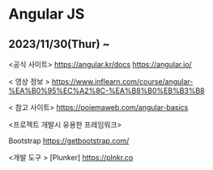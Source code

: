 # Angular JS 
## 2023/11/30(Thur) ~
<공식 사이트>
https://angular.kr/docs https://angular.io/

< 영상 정보 > 
https://www.inflearn.com/course/angular-%EA%B0%95%EC%A2%8C-%EA%B8%B0%EB%B3%B8

< 참고 사이트>
https://poiemaweb.com/angular-basics
 

<프로젝트 개발시 유용한 프레임워크>

 Bootstrap https://getbootstrap.com/ 

<개발 도구 >
[Plunker] https://plnkr.co